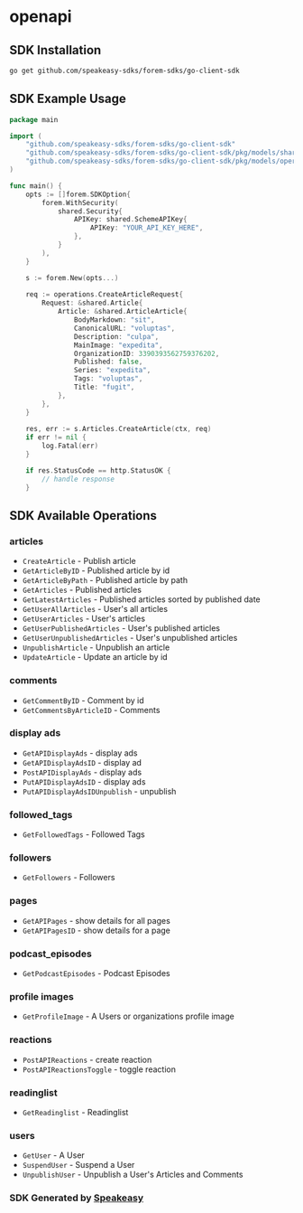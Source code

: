 # openapi

<!-- Start SDK Installation -->
## SDK Installation

```bash
go get github.com/speakeasy-sdks/forem-sdks/go-client-sdk
```
<!-- End SDK Installation -->

## SDK Example Usage
<!-- Start SDK Example Usage -->
```go
package main

import (
    "github.com/speakeasy-sdks/forem-sdks/go-client-sdk"
    "github.com/speakeasy-sdks/forem-sdks/go-client-sdk/pkg/models/shared"
    "github.com/speakeasy-sdks/forem-sdks/go-client-sdk/pkg/models/operations"
)

func main() {
    opts := []forem.SDKOption{
        forem.WithSecurity(
            shared.Security{
                APIKey: shared.SchemeAPIKey{
                    APIKey: "YOUR_API_KEY_HERE",
                },
            }
        ),
    }

    s := forem.New(opts...)
    
    req := operations.CreateArticleRequest{
        Request: &shared.Article{
            Article: &shared.ArticleArticle{
                BodyMarkdown: "sit",
                CanonicalURL: "voluptas",
                Description: "culpa",
                MainImage: "expedita",
                OrganizationID: 3390393562759376202,
                Published: false,
                Series: "expedita",
                Tags: "voluptas",
                Title: "fugit",
            },
        },
    }
    
    res, err := s.Articles.CreateArticle(ctx, req)
    if err != nil {
        log.Fatal(err)
    }

    if res.StatusCode == http.StatusOK {
        // handle response
    }
```
<!-- End SDK Example Usage -->

<!-- Start SDK Available Operations -->
## SDK Available Operations

### articles

* `CreateArticle` - Publish article
* `GetArticleByID` - Published article by id
* `GetArticleByPath` - Published article by path
* `GetArticles` - Published articles
* `GetLatestArticles` - Published articles sorted by published date
* `GetUserAllArticles` - User's all articles
* `GetUserArticles` - User's articles
* `GetUserPublishedArticles` - User's published articles
* `GetUserUnpublishedArticles` - User's unpublished articles
* `UnpublishArticle` - Unpublish an article
* `UpdateArticle` - Update an article by id

### comments

* `GetCommentByID` - Comment by id
* `GetCommentsByArticleID` - Comments

### display ads

* `GetAPIDisplayAds` - display ads
* `GetAPIDisplayAdsID` - display ad
* `PostAPIDisplayAds` - display ads
* `PutAPIDisplayAdsID` - display ads
* `PutAPIDisplayAdsIDUnpublish` - unpublish

### followed_tags

* `GetFollowedTags` - Followed Tags

### followers

* `GetFollowers` - Followers

### pages

* `GetAPIPages` - show details for all pages
* `GetAPIPagesID` - show details for a page

### podcast_episodes

* `GetPodcastEpisodes` - Podcast Episodes

### profile images

* `GetProfileImage` - A Users or organizations profile image

### reactions

* `PostAPIReactions` - create reaction
* `PostAPIReactionsToggle` - toggle reaction

### readinglist

* `GetReadinglist` - Readinglist

### users

* `GetUser` - A User
* `SuspendUser` - Suspend a User
* `UnpublishUser` - Unpublish a User's Articles and Comments

<!-- End SDK Available Operations -->

### SDK Generated by [Speakeasy](https://docs.speakeasyapi.dev/docs/using-speakeasy/client-sdks)

